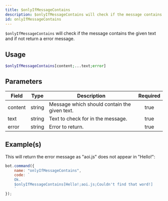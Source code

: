 ```yaml
---
title: $onlyIfMessageContains
description: $onlyIfMessageContains will check if the message contains the given text and if not return a error message.
id: onlyIfMessageContains
---
```


`$onlyIfMessageContains` will check if the message contains the given text and if not return a error message.

## Usage

```php
$onlyIfMessageContains[content;...text;error]
```

## Parameters

| Field   | Type   | Description                                  | Required |
| ------- | ------ | -------------------------------------------- | :------: |
| content | string | Message which should contain the given text. |   true   |
| text    | string | Text to check for in the message.            |   true   |
| error   | string | Error to return.                             |   true   |

## Example(s)

This will return the error message as "aoi.js" does not appear in "Hello!":

```javascript
bot.command({
    name: "onlyIfMessageContains",
    code: `
    Ok.
    $onlyIfMessageContains[Hello!;aoi.js;Couldn't find that word!]
    `
});
```